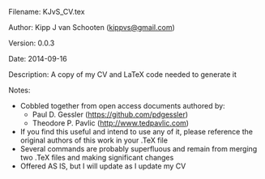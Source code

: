 Filename:   KJvS_CV.tex

Author:     Kipp J van Schooten (kippvs@gmail.com)

Version:    0.0.3

Date:       2014-09-16

Description:
A copy of my CV and LaTeX code needed to generate it

Notes:
* Cobbled together from open access documents authored by:
  - Paul D. Gessler (https://github.com/pdgessler)
  - Theodore P. Pavlic (http://www.tedpavlic.com)
* If you find this useful and intend to use any of it, please reference the original authors of this work in your .TeX file
* Several commands are probably superfluous and remain from merging two .TeX files and making significant changes
* Offered AS IS, but I will update as I update my CV
